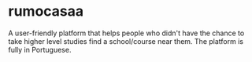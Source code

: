 # rumocasaa
A user-friendly platform that helps people who didn't have the chance to take higher level studies find a school/course near them. The platform is fully in Portuguese.
